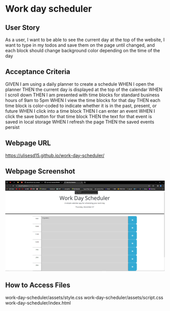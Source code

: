 # Work day scheduler

## User Story
As a user, I want to be able to see the current day at the top of the website, I want to type in my todos and save them on the page until changed, and each block should change background color depending on the time of the day

## Acceptance Criteria
GIVEN I am using a daily planner to create a schedule
WHEN I open the planner
THEN the current day is displayed at the top of the calendar
WHEN I scroll down
THEN I am presented with time blocks for standard business hours of 9am to 5pm
WHEN I view the time blocks for that day
THEN each time block is color-coded to indicate whether it is in the past, present, or future
WHEN I click into a time block
THEN I can enter an event
WHEN I click the save button for that time block
THEN the text for that event is saved in local storage
WHEN I refresh the page
THEN the saved events persist

## Webpage URL
https://ulisesd15.github.io/work-day-scheduler/

## Webpage Screenshot
![Alt text](assets/images/WDSproof.png)
## How to Access Files
work-day-scheduler/assets/style.css
work-day-scheduler/assets/script.css
work-day-scheduler/index.html